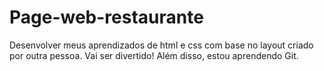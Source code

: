# Page-web-restaurante
Desenvolver meus aprendizados de html e css com base no layout criado por outra pessoa. Vai ser divertido!
Além disso, estou aprendendo Git. 
